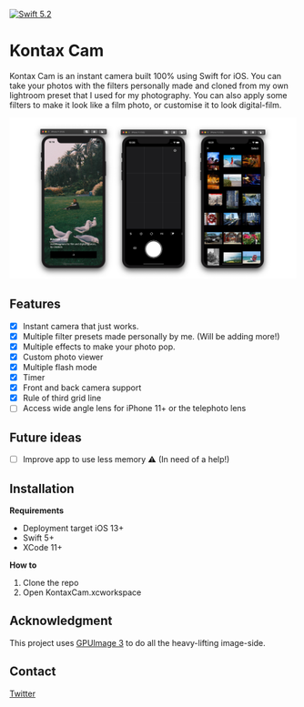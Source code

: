 [![Swift 5.2](https://img.shields.io/badge/swift-5.2-ED523F.svg?style=flat)](https://swift.org/download/)

# Kontax Cam
Kontax Cam is an instant camera built 100% using Swift for iOS. You can take your photos with the filters personally made and cloned from my own lightroom preset that I used for my photography. You can also apply some filters to make it look like a film photo, or customise it to look digital-film.

![image1](/images/image1.png)


## Features

 - [x] Instant camera that just works.
 - [x] Multiple filter presets made personally by me. (Will be adding more!)
 - [x] Multiple effects to make your photo pop.
 - [x] Custom photo viewer
 - [x] Multiple flash mode
 - [x] Timer
 - [x] Front and back camera support
 - [x] Rule of third grid line
 - [ ] Access wide angle lens for iPhone 11+ or the telephoto lens
 
 ## Future ideas
 
 - [ ] Improve app to use less memory ⚠️ (In need of a help!)

## Installation
**Requirements**

 - Deployment target iOS 13+
 - Swift 5+
 - XCode 11+
 
**How to**
1. Clone the repo
2. Open KontaxCam.xcworkspace


## Acknowledgment
This project uses [GPUImage 3](https://github.com/BradLarson/GPUImage3) to do all the heavy-lifting image-side. 

## Contact
[Twitter](https://twitter.com/kevinlx_)
